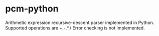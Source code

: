 # pcm-python
Arithmetic expression recursive-descent parser implemented in Python.
Supported operations are +,-,*,/
Error checking is not implemented.
